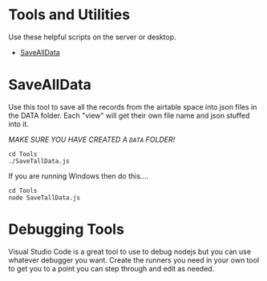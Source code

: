 # Tools and Utilities
Use these helpful scripts on the server or desktop. 

 
- [SaveAllData](#savealldata) 







# SaveAllData
Use this tool to save all the records from the airtable space 
into json files in the DATA folder. Each "view" will get their
own file name and json stuffed into it. 

*MAKE SURE YOU HAVE CREATED A `DATA` FOLDER!*

    cd Tools
    ./SaveTallData.js

If you are running Windows then do this....

    cd Tools
    node SaveTallData.js


# Debugging Tools
Visual Studio Code is a great tool to use to debug nodejs but you can 
use whatever debugger you want. Create the runners you need in your 
own tool to get you to a point you can step through and edit as needed.